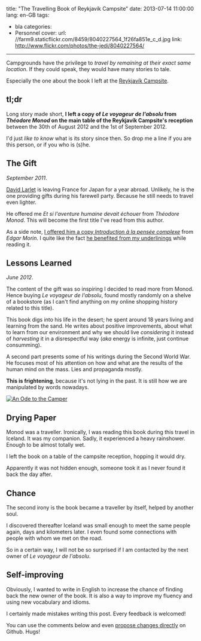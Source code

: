title: "The Travelling Book of Reykjavík Campsite"
date: 2013-07-14 11:00:00
lang: en-GB
tags:
- bla
categories:
- Personnel
cover:
  url: //farm9.staticflickr.com/8459/8040227564_1f26fa851e_c_d.jpg
  link: http://www.flickr.com/photos/the-jedi/8040227564/
---

Campgrounds have the privilege to _travel by remaining at their exact same location_.
If they could speak, they would have many stories to tale.

Especially the one about the book I left at the [Reykjavík Campsite](http://www.reykjavikcampsite.is/).

<!--more-->

## tl;dr

Long story made short, **I left a copy of _Le voyageur de l'absolu_ from _Théodore Monod_ on
the main table of the Reykjavík Campsite's reception** between the 30th of August 2012 and the
1st of September 2012.

I'd just _like to know_ what is its story since then. So drop me a line if you
are this person, or if you who is (s)he.


## The Gift

*September 2011*.

[David Larlet](https://larlet.fr/david/) is leaving France for Japan for a year abroad.
Unlikely, he is the one providing gifts during his farewell party. Because he still needs
to travel even lighter.

He offered me _Et si l'aventure humaine devait échouer_ from _Théodore Monod_.
This will become the first title I've read from this author.

As a side note, [I offered him a copy _Introduction à la pensée complexe_](https://larlet.fr/david/thoughts/#cleverness)
 from _Edgar Morin_. I quite like the fact [he benefited from my underlinings](https://larlet.fr/david/stream/#tw-120861094897127426)
 while reading it.

## Lessons Learned

*June 2012*.

The content of the gift was so inspiring I decided to read more from Monod.
Hence buying _Le voyageur de l'absolu_, found mostly randomly on a
shelve of a bookstore (as I can't find anything on my online shopping history related to this title).

This book digs into his life in the desert; he spent around 18 years living and
learning from the sand. He writes about positive improvements, about what to learn
from our environment and why we should live *considering* it instead of *harvesting* it
in a disrespectful way (*aka* energy is infinite, just continue consumming).

A second part presents some of his writings during the Second World War. He focuses
most of his attention on how and what are the results of the human mind on the mass.
Lies and propaganda mostly.

**This is frightening**, because it's not lying in the past.
It is still how we are manipulated by words nowadays.

[![An Ode to the Camper](//farm9.staticflickr.com/8353/8385329193_6456a7bf4a_z_d.jpg)](http://www.flickr.com/photos/the-jedi/8385329193/)

## Drying Paper

Monod was a traveller. Ironically, I was reading this book during this travel
in Iceland. It was my companion. Sadly, it experienced a heavy rainshower. Enough to be almost totally wet.

I left the book on a table of the campsite reception, hopping it would dry.

Apparently it was not hidden enough, someone took it as I never found it back the
day after.

## Chance

The second irony is the book became a traveller by itself, helped by another soul.

I discovered thereafter Iceland was small enough to meet the same people again,
days and kilometers later. I even found some connections with people with whom
we met on the road.

So in a certain way, I will not be so surprised if I am contacted by the next
owner of _Le voyageur de l'absolu_.

## Self-improving

Obviously, I wanted to write in English to increase the chance of finding back the
new owner of the book. It is also a way to improve my fluency and using new
vocabulary and idioms.

I certainly made mistakes writing this post. Every feedback is welcomed!

You can use the comments below and even [propose changes directly](https://github.com/oncletom/oncletom.io/tree/master/source/_posts/2013-travelling-book-of-reykjavik-campsite.md)
on Github. Hugs!
